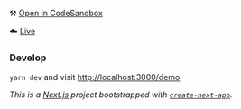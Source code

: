 ⚒ [Open in CodeSandbox](https://codesandbox.io/s/zealous-star-4nhnv?initialpath=%2Fdemo&module=%2Fpages%2F%5Bslug%5D.js)

☁️ [Live](https://quiz-delta.vercel.app/)

### Develop
`yarn dev` and visit [http://localhost:3000/demo](http://localhost:3000/demo)



_This is a [Next.js](https://nextjs.org/) project bootstrapped with [`create-next-app`](https://github.com/vercel/next.js/tree/canary/packages/create-next-app)._
